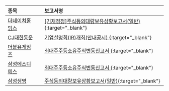 | **종목** |      |**보고서명** |
| :------- | :--- |:----------- |
| [더네이쳐홀딩스](/298540/#dart) | | [[기재정정]주식등의대량보유상황보고서(일반)](https://dart.fss.or.kr/dsaf001/main.do?rcpNo=20240524000582){:target="_blank"} |
| [CJ대한통운](/000120/#dart) | | [기업설명회(IR)개최(안내공시)              ](https://dart.fss.or.kr/dsaf001/main.do?rcpNo=20240524800656){:target="_blank"} |
| [더블유게임즈](/192080/#dart) | | [최대주주등소유주식변동신고서              ](https://dart.fss.or.kr/dsaf001/main.do?rcpNo=20240524800629){:target="_blank"} |
| [삼성에스디에스](/018260/#dart) | | [최대주주등소유주식변동신고서              ](https://dart.fss.or.kr/dsaf001/main.do?rcpNo=20240524800623){:target="_blank"} |
| [삼성생명](/032830/#dart) | | [주식등의대량보유상황보고서(일반)](https://dart.fss.or.kr/dsaf001/main.do?rcpNo=20240524000536){:target="_blank"} |